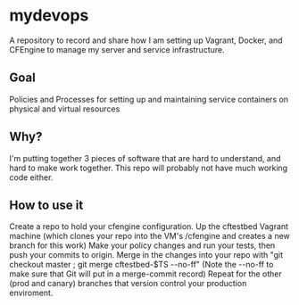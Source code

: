 mydevops
========
A repository to record and share how I am setting up Vagrant, Docker, and CFEngine to manage my server and service infrastructure.

Goal
--------
Policies and Processes for setting up and maintaining service containers on physical and virtual resources

Why?
--------
I'm putting together 3 pieces of software that are hard to understand, and hard to make work together.  This repo will probably not have much working code either.

How to use it
----------
Create a repo to hold your cfengine configuration.
Up the cftestbed Vagrant machine (which clones your repo into the VM's /cfengine and creates a new branch for this work)
Make your policy changes and run your tests, then push your commits to origin.
Merge in the changes into your repo with "git checkout master ; git merge cftestbed-$TS --no-ff" (Note the --no-ff to make sure that Git will put in a merge-commit record)
Repeat for the other (prod and canary) branches that version control your production enviroment.
